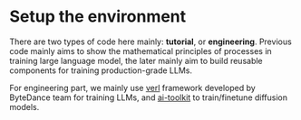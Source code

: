 # Setup the environment 

There are two types of code here mainly: **tutorial**, or **engineering**. Previous code mainly aims to show the mathematical principles of processes in training large language model, the later mainly aim to build reusable components for training production-grade LLMs. 

For engineering part, we mainly use [verl](https://github.com/volcengine/verl/) framework developed by ByteDance team for training LLMs, and [ai-toolkit](https://github.com/ostris/ai-toolkit) to train/finetune diffusion models. 